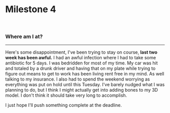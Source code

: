 <h1>Milestone 4</h1> <br>
<h3> Where am I at?</h3>
<hr>

<p> Here's some disappointment, I've been trying to stay on course, <b>last two week has been awful.</b> I had an awful infection where I had to take some antibiotic for 5 days. I was bedridden for most of my time.
My car was hit and totaled by a drunk driver and having that on my plate while trying to figure out means to get to work has been living
rent free in my mind. As well talking to my insurance. I also had to spend the weekend worrying as everything was put on hold until this Tuesday. I've barely nudged what I was planning to do, but I think I might actually get into adding bones to my 3D model. I don't think
it should take very long to accomplish.

I just hope I'll push something complete at the deadline.
</p>
